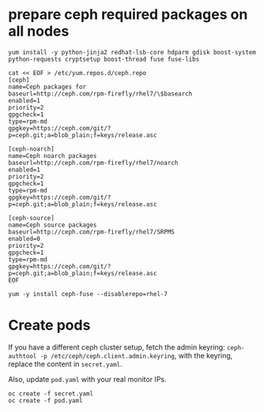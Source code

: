 # prepare ceph required packages on all nodes

```
yum install -y python-jinja2 redhat-lsb-core hdparm gdisk boost-system python-requests cryptsetup boost-thread fuse fuse-libs

cat << EOF > /etc/yum.repos.d/ceph.repo
[ceph]
name=Ceph packages for 
baseurl=http://ceph.com/rpm-firefly/rhel7/\$basearch
enabled=1
priority=2
gpgcheck=1
type=rpm-md
gpgkey=https://ceph.com/git/?p=ceph.git;a=blob_plain;f=keys/release.asc

[ceph-noarch]
name=Ceph noarch packages
baseurl=http://ceph.com/rpm-firefly/rhel7/noarch
enabled=1
priority=2
gpgcheck=1
type=rpm-md
gpgkey=https://ceph.com/git/?p=ceph.git;a=blob_plain;f=keys/release.asc

[ceph-source]
name=Ceph source packages
baseurl=http://ceph.com/rpm-firefly/rhel7/SRPMS
enabled=0
priority=2
gpgcheck=1
type=rpm-md
gpgkey=https://ceph.com/git/?p=ceph.git;a=blob_plain;f=keys/release.asc
EOF

yum -y install ceph-fuse --disablerepo=rhel-7
```

# Create pods
If you have a different ceph cluster setup, fetch the admin keyring: `ceph-authtool -p /etc/ceph/ceph.client.admin.keyring`, with the keyring, replace the content in `secret.yaml`.

Also, update `pod.yaml` with your real monitor IPs.

```
oc create -f secret.yaml
oc create -f pod.yaml
```
